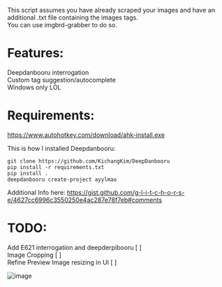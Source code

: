 This script assumes you have already scraped your images and have an additional .txt file containing the images tags.<br>
You can use imgbrd-grabber to do so.

# Features:
Deepdanbooru interrogation<br>
Custom tag suggestion/autocomplete<br>
Windows only LOL

# Requirements:
https://www.autohotkey.com/download/ahk-install.exe

This is how I installed Deepdanbooru:
```
git clone https://github.com/KichangKim/DeepDanbooru
pip install -r requirements.txt
pip install . 
deepdanbooru create-project ayylmao
```
Additional Info here:
https://gist.github.com/g-l-i-t-c-h-o-r-s-e/4627cc6996c3550250e4ac287e78f7eb#comments


# TODO:<br>
Add E621 interrogation and deepderpibooru [ ]<br>
Image Cropping [ ]<br>
Refine Preview Image resizing in UI [ ]

![image](https://user-images.githubusercontent.com/17163949/198736185-e80236ec-3954-48ab-b714-ce057f6d91f4.png)
